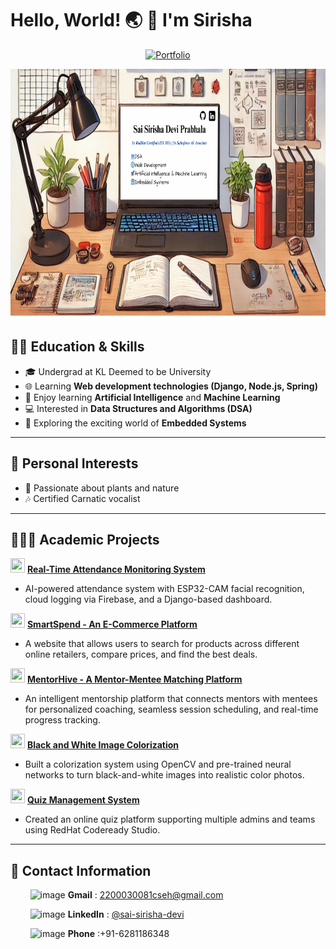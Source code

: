# Hello, World! 🌏 👋 I'm Sirisha

<p align="center">
  <a href="https://saisirishain.vercel.app/" target="_blank">
    <img src="https://img.shields.io/badge/Portfolio-Visit-2ECC71?style=for-the-badge&logo=github" alt="Portfolio" />
  </a>
</p>


<p align="center">
  <a href="URL_REDIRECT" target="_blank">
    <img src="https://github.com/saisirisha5/saisirisha5/blob/main/Sai%20Sirisha%20Devi%20Prabhala.jpg" width="800" height="400" />
  </a>
</p>

## 👩‍🎓 Education & Skills

- 🎓 Undergrad at KL Deemed to be University  
- 🌐 Learning **Web development technologies (Django, Node.js, Spring)**  
- 🚀 Enjoy learning **Artificial Intelligence** and **Machine Learning**  
- 💻 Interested in **Data Structures and Algorithms (DSA)**  
- 🤖 Exploring the exciting world of **Embedded Systems**

---

## 🌱 Personal Interests

- 🌿 Passionate about plants and nature  
- 🎶 Certified Carnatic vocalist  

---

## 👩🏻‍💻 Academic Projects

 <img src="https://github.com/user-attachments/assets/b6ac7c71-bb8e-4163-a397-94d7133c31d9" width="23" height="23" /> [**Real-Time Attendance Monitoring System**](https://github.com/saisirisha5/Real-Time-Attendance-Monitoring-System.git)
  - AI-powered attendance system with ESP32-CAM facial recognition, cloud logging via Firebase, and a Django-based dashboard.

 <img src="https://github.com/user-attachments/assets/b7a7b054-5c50-4ca0-b360-ddae0a6946d3" width="23" height="23" /> [**SmartSpend - An E-Commerce Platform**](https://github.com/saisirisha5/SmartSpend.git) 
 -  A website that allows users to search for products across different online retailers, compare prices, and find the best deals.

 <img src="https://github.com/user-attachments/assets/f8ad625f-5aae-4aad-a224-fc6ce9b79cd6" width="23" height="23" /> [**MentorHive - A Mentor-Mentee Matching Platform**](#)  
   - An intelligent mentorship platform that connects mentors with mentees for personalized coaching, seamless session scheduling, and real-time progress tracking.

 <img src="https://github.com/user-attachments/assets/fc0676fd-8aa5-4b54-b547-fb3345e8de07" width="23" height="23" /> [**Black and White Image Colorization**](https://github.com/saisirisha5/Black-and-white-image-colorization.git) 
  - Built a colorization system using OpenCV and pre-trained neural networks to turn black-and-white images into realistic color photos.

 <img src="https://github.com/user-attachments/assets/bec57db9-4b47-465f-93d2-5399ae120f66" width="23" height="23" /> [**Quiz Management System**](https://github.com/saisirisha5/Quiz-Management-System.git) 
 -  Created an online quiz platform supporting multiple admins and teams using RedHat Codeready Studio.

---

## 📧 Contact Information
&nbsp;&nbsp;&nbsp;&nbsp;&nbsp;&nbsp;&nbsp;&nbsp;<img src="https://github.com/user-attachments/assets/caa53968-a700-459b-bafc-615e4ce5f602" alt="image" width="15" height="15"> **Gmail** : 2200030081cseh@gmail.com </br>

&nbsp;&nbsp;&nbsp;&nbsp;&nbsp;&nbsp;&nbsp;&nbsp;<img src="https://github.com/user-attachments/assets/59b8aa5d-7867-48ad-ab3c-276b06854450" alt="image" width="17" height="17"> **LinkedIn** : [@sai-sirisha-devi](https://www.linkedin.com/in/sai-sirisha-devi/)</br>

&nbsp;&nbsp;&nbsp;&nbsp;&nbsp;&nbsp;&nbsp;&nbsp;<img src="https://github.com/user-attachments/assets/61ed64cc-4065-470d-98a7-73acc68a0db9" alt="image" width="19" height="19"> **Phone** :+91-6281186348
